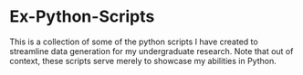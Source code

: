 # Ex-Python-Scripts
This is a collection of some of the python scripts I have created to streamline data generation for my undergraduate research. Note that out of context, these scripts serve merely to showcase my abilities in Python.
